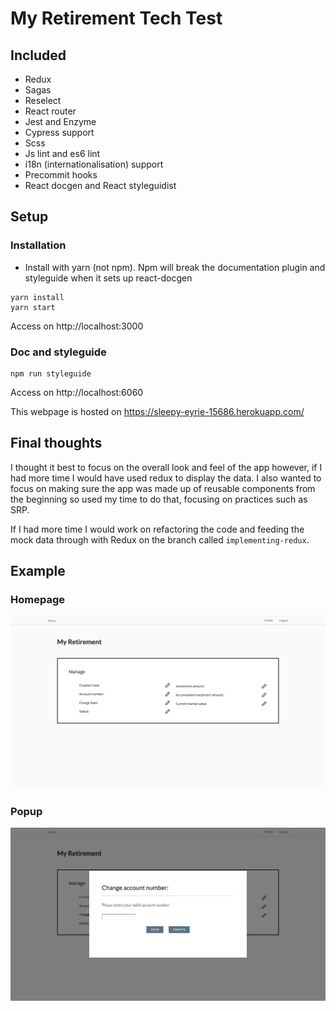 # My Retirement Tech Test

## Included

* Redux
* Sagas
* Reselect
* React router
* Jest and Enzyme
* Cypress support
* Scss
* Js lint and es6 lint
* i18n (internationalisation) support
* Precommit hooks
* React docgen and React styleguidist

## Setup

### Installation

* Install with yarn (not npm). Npm will break the documentation plugin and styleguide when it sets up react-docgen

```
yarn install
yarn start
```
Access on http://localhost:3000

### Doc and styleguide

```
npm run styleguide
```

Access on http://localhost:6060

This webpage is hosted on https://sleepy-eyrie-15686.herokuapp.com/

## Final thoughts

I thought it best to focus on the overall look and feel of the app however, if I had more time I would have used redux to display the data.  I also wanted to focus on making sure the app was made up of reusable components from the beginning so used my time to do that, focusing on practices such as SRP.

If I had more time I would work on refactoring the code and feeding the mock data through with Redux on the branch called `implementing-redux`.

## Example

### Homepage

![alt text](homepage.png)

### Popup

![alt text](popup.png)
